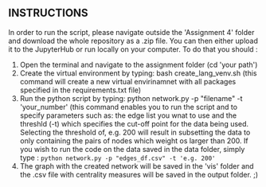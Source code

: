 ## INSTRUCTIONS 

In order to run the script, please navigate outside the 'Assignment 4' folder and download the whole repository as a .zip file. You can then either upload it to the JupyterHub or run locally on your computer. To do that you should :

1. Open the terminal and navigate to the assignment folder (cd 'your path') 
2. Create the virtual environment by typing: bash create_lang_venv.sh (this command will create a new virtual envirinamnet with all packages specified in the requirements.txt file)
3. Run the python script by typing: python network.py -p "filename" -t 'your_number' (this command enables you to run the script and to specify parameters such as: the edge list you wnat to use and the threshld (-t) which specifies the cut-off point for the data being used. Selecting the threshold of, e.g. 200 will result in subsetting the data to only containing the pairs of nodes which weight os larger than 200. If you wish to run the code on the data saved in the data folder, simply type : ```python network.py -p "edges_df.csv" -t 'e.g. 200' ```
4. The graph with the created network will be saved in the 'vis' folder and the .csv file with centrality measures will be saved in the output folder. ;) 
